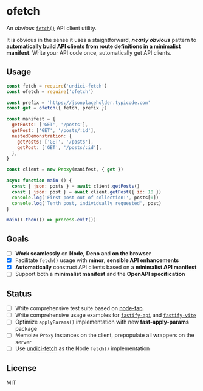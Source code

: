 # ofetch

An _obvious_ [`fetch()`](https://fetch.spec.whatwg.org/) API client utility.

It is obvious in the sense it uses a staightforward, _**nearly obvious**_ pattern to **automatically build API clients from route definitions in a minimalist manifest**. Write your API code once, automatically get API clients.

## Usage

```js
const fetch = require('undici-fetch')
const ofetch = require('ofetch')

const prefix = 'https://jsonplaceholder.typicode.com'
const get = ofetch({ fetch, prefix })

const manifest = {
  getPosts: ['GET', '/posts'],
  getPost: ['GET', '/posts/:id'],
  nestedDemonstration: {
    getPosts: ['GET', '/posts'],
    getPost: ['GET', '/posts/:id'],  
  },
}

const client = new Proxy(manifest, { get })

async function main () {
  const { json: posts } = await client.getPosts()
  const { json: post } = await client.getPost({ id: 10 })
  console.log('First post out of collection:', posts[0])
  console.log('Tenth post, individually requested', post)
}

main().then(() => process.exit())
```

## Goals

- [ ] **Work seamlessly** on **Node**, **Deno** and **on the browser**
- [x] Facilitate `fetch()` usage with **minor**, **sensible API enhancements**
- [x] **Automatically** construct API clients based on a **minimalist API manifest**
- [ ] Support both a **minimalist manifest** and the **OpenAPI specification** 

## Status

- [ ] Write comprehensive test suite based on [node-tap](https://node-tap.org/).
- [ ] Write comprehensive usage examples for [`fastify-api`][fa] and [`fastify-vite`][fv]
- [ ] Optimize `applyParams()` implementation with new **fast-apply-params** package
- [ ] Memoize `Proxy` instances on the client, prepopulate all wrappers on the server
- [ ] Use [undici-fetch][uf] as the Node `fetch()` implementation

[fa]: https://github.com/galvez/fastify-api
[fv]: https://github.com/galvez/fastify-vite
[uf]: https://github.com/Ethan-Arrowood/undici-fetch

## License

MIT

